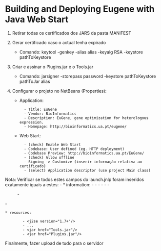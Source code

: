 Building and Deploying Eugene with Java Web Start
=================================================


1. Retirar todas os certificados dos JARS da pasta MANIFEST
2. Gerar certificado caso o actual tenha expirado
   - Comando: keytool -genkey -alias alias -keyalg RSA -keystore pathToKeystore
2. Criar e assinar o Plugins.jar e o Tools.jar
   - Comando: jarsigner -storepass password -keystore pathToKeystore pathToJar alias
3. Configurar o projeto no NetBeans (Properties):

    * Application:    
            
            - Title: EuGene
            - Vendor: BioInformatics
            - Description: EuGene, gene optimization for heterologous expression.
            - Homepage: http://bioinformatics.ua.pt/eugene/
    
    * Web Start:
    
            - (check) Enable Web Start
            - Codebase: User defined (eg. HTTP deployment)
            - Codebase Preview: http://bioinformatics.ua.pt/EuGene/
            - (check) Allow offline
            - Signing -> Customize (inserir informação relativa ao certificado)
            - (select) Application descriptor (use project Main class)
    
Nota: Verificar se todos estes campos do launch.jnlp foram inseridos exatamente iguais a estes:
            - <jnlp codebase="http://bioinformatics.ua.pt/eugene/" href="launch.jnlp" spec="6.0+">
    * information:
            - <icon href="icon.png" kind="default"/>
            - <icon href="splash.png" kind="splash"/>
            - <offline-allowed/>
            - <shortcut online="false">
            -    <desktop/>
            -    <menu submenu="EuGene">
            -    </menu>
            - </shortcut>
            
    * resources:
    
            - <j2se version="1.7+"/>
            - ...
            - <jar href="Tools.jar"/>
            - <jar href="Plugins.jar"/>


Finalmente, fazer upload de tudo para o servidor
